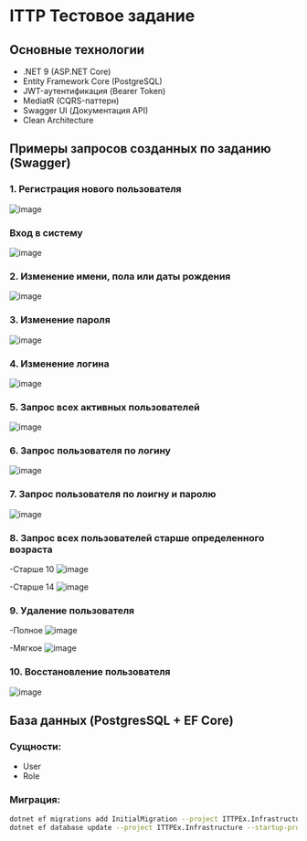 # ITTP Тестовое задание

## Основные технологии

- .NET 9 (ASP.NET Core)
- Entity Framework Core (PostgreSQL)
- JWT-аутентификация (Bearer Token)
- MediatR (CQRS-паттерн)
- Swagger UI (Документация API)
- Clean Architecture

## Примеры запросов созданных по заданию (Swagger)

### 1. Регистрация нового пользователя

![image](screens/register.png)

### Вход в систему

![image](screens/login.png)

### 2. Изменение имени, пола или даты рождения

![image](screens/change-profile.png)

### 3. Изменение пароля

![image](screens/change-password.png)

### 4. Изменение логина

![image](screens/change-login.png)

### 5. Запрос всех активных пользователей

![image](screens/get-active-users.png)

### 6. Запрос пользователя по логину

![image](screens/get-user-by-login-adm.png)

### 7. Запрос пользователя по лоигну и паролю

![image](screens/get-my-profile.png)

### 8. Запрос всех пользователей старше определенного возраста

-Старше 10
![image](screens/get-older-10.png)

-Старше 14
![image](screens/get-older-14.png)

### 9. Удаление пользователя

-Полное
![image](screens/full-delete.png)

-Мягкое
![image](screens/deactivate.png)

### 10. Восстановление пользователя

![image](screens/activate.png)

## База данных (PostgresSQL + EF Core)

### Сущности:

  - User
  - Role

### Миграция: 

```bash
dotnet ef migrations add InitialMigration --project ITTPEx.Infrastructure --startup-project ITTPEx.API
dotnet ef database update --project ITTPEx.Infrastructure --startup-project ITTPEx.API
```

